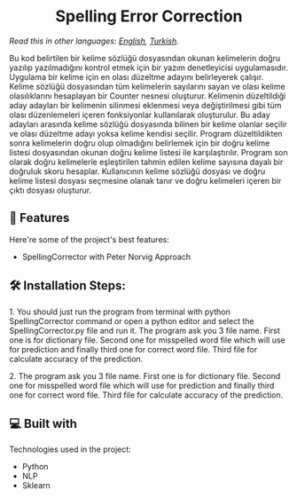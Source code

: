 <h1 align="center" id="title">Spelling Error Correction</h1>

*Read this in other languages: [English](README.md), [Turkish](README.tr.md).*

<p id="description">Bu kod belirtilen bir kelime sözlüğü dosyasından okunan kelimelerin doğru yazılıp yazılmadığını kontrol etmek için bir yazım denetleyicisi uygulamasıdır. Uygulama bir kelime için en olası düzeltme adayını belirleyerek çalışır. Kelime sözlüğü dosyasından tüm kelimelerin sayılarını sayan ve olası kelime olasılıklarını hesaplayan bir Counter nesnesi oluşturur. Kelimenin düzeltildiği aday adayları bir kelimenin silinmesi eklenmesi veya değiştirilmesi gibi tüm olası düzenlemeleri içeren fonksiyonlar kullanılarak oluşturulur. Bu aday adayları arasında kelime sözlüğü dosyasında bilinen bir kelime olanlar seçilir ve olası düzeltme adayı yoksa kelime kendisi seçilir. Program düzeltildikten sonra kelimelerin doğru olup olmadığını belirlemek için bir doğru kelime listesi dosyasından okunan doğru kelime listesi ile karşılaştırılır. Program son olarak doğru kelimelerle eşleştirilen tahmin edilen kelime sayısına dayalı bir doğruluk skoru hesaplar. Kullanıcının kelime sözlüğü dosyası ve doğru kelime listesi dosyası seçmesine olanak tanır ve doğru kelimeleri içeren bir çıktı dosyası oluşturur.</p>

  
  
<h2>🧐 Features</h2>

Here're some of the project's best features:

*   SpellingCorrector with Peter Norvig Approach

<h2>🛠️ Installation Steps:</h2>

<p>1. You should just run the program from terminal with python SpellingCorrector command or open a python editor and select the SpellingCorrector.py file and run it. The program ask you 3 file name. First one is for dictionary file. Second one for misspelled word file which will use for prediction and finally third one for correct word file. Third file for calculate accuracy of the prediction.</p>

<p>2. The program ask you 3 file name. First one is for dictionary file. Second one for misspelled word file which will use for prediction and finally third one for correct word file. Third file for calculate accuracy of the prediction.</p>

  
  
<h2>💻 Built with</h2>

Technologies used in the project:

*   Python
*   NLP
*   Sklearn

